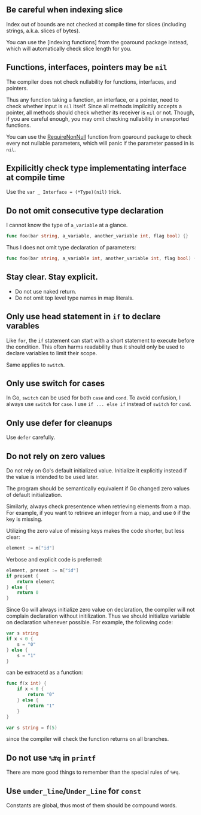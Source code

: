 Be careful when indexing slice
------------------------------

Index out of bounds are not checked at compile time
for slices (including strings, a.k.a. slices of bytes).

You can use the [indexing functions] from the goaround package instead,
which will automatically check slice length for you.

Functions, interfaces, pointers may be `nil`
--------------------------------------------

The compiler does not check nullability for functions, interfaces, and pointers.

Thus any function taking a function, an interface, or a pointer,
need to check whether input is `nil` itself.
Since all methods implicitily accepts a pointer,
all methods should check whether its receiver is `nil` or not.
Though, if you are careful enough, you may omit checking nullability in unexported functions.

You can use the [RequireNonNull] function from goaround package
to check every not nullable parameters,
which will panic if the parameter passed in is `nil`.

[RequireNonNull]: https://github.com/weakish/goaround/blob/master/null.go

Expilicitly check type implementating interface at compile time
---------------------------------------------------------------

Use the `var _ Interface = (*Type)(nil)` trick.

Do not omit consecutive type declaration
----------------------------------------

I cannot know the type of `a_variable` at a glance.

```go
func foo(bar string, a_variable, another_variable int, flag bool) {}
```

Thus I does not omit type declaration of parameters:

```go
func foo(bar string, a_variable int, another_variable int, flag bool) {}
```

Stay clear. Stay explicit.
--------------------------

- Do not use naked return.
- Do not omit top level type names in map literals.

Only use head statement in `if` to declare varables
---------------------------------------------------

Like `for`, the `if` statement can start with a short statement to execute before the condition.
This often harms readability thus it should only be used to declare variables to limit their scope.

Same applies to `switch`.

Only use switch for cases
-------------------------

In Go, `switch` can be used for both `case` and `cond`.
To avoid confusion, I always use `switch` for `case`.
I use `if ... else if` instead of `switch` for `cond`.

Only use defer for cleanups
---------------------------

Use `defer` carefully.

Do not rely on zero values
--------------------------

Do not rely on Go's default initialized value.
Initialize it explicitly instead if the value is intended to be used later.

The program should be semantically equivalent if Go changed zero values of default initialization.

Similarly, always check presentence when retrieving elements from a map.
For example, if you want to retrieve an integer from a map,
and use `0` if the key is missing.

Utilizing the zero value of missing keys makes the code shorter,
but less clear:

```go
element := m["id"]
```

Verbose and explicit code is preferred:

```go
element, present := m["id"]
if present {
    return element
} else {
    return 0
}
```

Since Go will always initialize zero value on declaration,
the compiler will not complain declaration without initilization.
Thus we should initialize variable on declaration whenever possible.
For example, the following code:

```go
var s string
if x < 0 {
    s = "0"
} else {
    s = "1"
}
```

can be extracetd as a function:

```go
func f(x int) {
    if x < 0 {
        return "0"
    } else {
        return "1"
    }
}

var s string = f(5)
```

since the compiler will check the function returns on all branches.

Do not use `%#q` in `printf`
----------------------------

There are more good things to remember than the special rules of `%#q`.

Use `under_line`/`Under_Line` for `const`
-----------------------------------------

Constants are global, thus most of them should be compound words.
 
